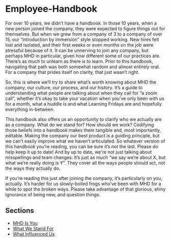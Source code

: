 # Employee-Handbook
For over 10 years, we didn’t have a handbook. In those 10 years, when a new person joined the company, they were expected to figure things out for themselves. But when we grew from a company of 3 to a company of over 15, our “introduction by immersion” style stopped working. New hires felt lost and isolated, and their first weeks or even months on the job were stressful because of it. It can be unnerving to join any company, but perhaps MHD in particular, given how different some of our practices are. There’s as much to unlearn as there is to learn. Prior to this handbook, navigating that path was both somewhat random and almost entirely oral. For a company that prides itself on clarity, that just wasn’t right.

So, this is where we’ll try to share what’s worth knowing about MHD the company, our culture, our process, and our history. It’s a guide to understanding what people are talking about when they call for “a zoom call”, whether it’s okay to take your vacation when you’ve only been with us for a month, what a huddle is and what Learning Fridays are and hopefully everything in-between.

This handbook also offers us an opportunity to clarify who we actually are as a company. What do we stand for? How should we work? Codifying those beliefs into a handbook makes them tangible and, most importantly, editable. Making the company our best product is a guiding principle, but we can’t easily improve what we haven’t articulated. So whatever version of this handbook you’re reading, you can be sure it’s not the last. Please do help keep it up to date! And by up to date, we're not just talking about misspellings and team changes. It’s just as much “we say we’re about X, but what we’re really doing is Y”. They cover all the ways people should act, not the ways they actually do.

If you’re reading this just after joining the company, it’s particularly on you, actually. It’s harder for us slowly-boiled frogs who’ve been with MHD for a while to spot the broken ways. Please take advantage of that glorious, shiny ignorance of being new, and question things.

## Sections
* [MHD Is You](https://github.com/manhattanhomedesign/Employee-Handbook/blob/master/mhd-is-you)
* [What We Stand For](https://github.com/basecamp/handbook/blob/master/what-we-stand-for.md)
* [What Influenced Us](https://github.com/basecamp/handbook/blob/master/what-influenced-us.md)

